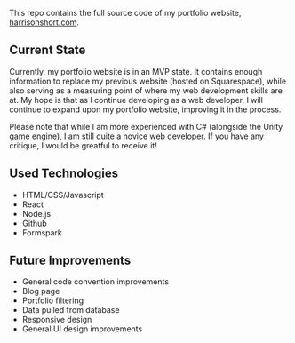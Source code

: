This repo contains the full source code of my portfolio website, [harrisonshort.com](harrisonshort.com). 

## Current State

Currently, my portfolio website is in an MVP state. 
It contains enough information to replace my previous website (hosted on Squarespace), while also serving as a measuring point of where my web development skills are at.
My hope is that as I continue developing as a web developer, I will continue to expand upon my portfolio website, improving it in the process.

Please note that while I am more experienced with C# (alongside the Unity game engine), I am still quite a novice web developer. If you have any critique, I would be greatful to receive it!

## Used Technologies

* HTML/CSS/Javascript
* React
* Node.js
* Github
* Formspark

## Future Improvements

* General code convention improvements
* Blog page
* Portfolio filtering
* Data pulled from database
* Responsive design
* General UI design improvements